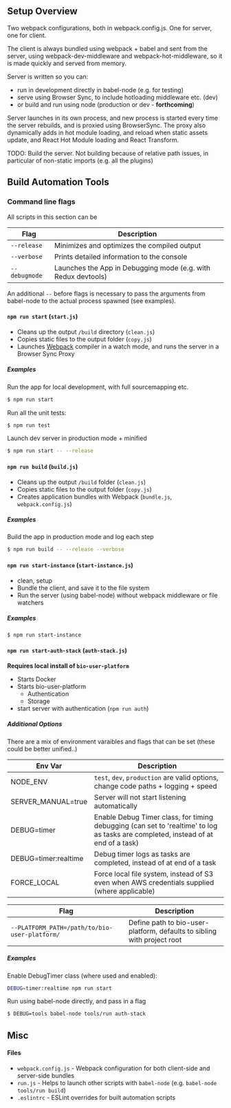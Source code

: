## Setup Overview

Two webpack configurations, both in webpack.config.js. One for server, one for client.

The client is always bundled using webpack + babel and sent from the server, using webpack-dev-middleware and webpack-hot-middleware, so it is made quickly and served from memory.
 
Server is written so you can:
 - run in development directly in babel-node (e.g. for testing)
 - serve using Browser Sync, to include hotloading middleware etc. (dev)
 - or build and run using node (production or dev - **forthcoming**)
 
Server launches in its own process, and new process is started every time the server rebuilds, and is proxied using BrowserSync. The proxy also dynamically adds in hot module loading, and reload when static assets update, and React Hot Module loading and React Transform.

TODO: Build the server. Not building because of relative path issues, in particular of non-static imports (e.g. all the plugins)

## Build Automation Tools

### Command line flags

All scripts in this section can be

Flag          | Description
------------- | --------------------------------------------------
`--release`   | Minimizes and optimizes the compiled output
`--verbose`   | Prints detailed information to the console
`--debugmode` | Launches the App in Debugging mode (e.g. with Redux devtools)

An additional `--` before flags is necessary to pass the arguments from babel-node to the actual process spawned (see examples).



#### `npm run start` (`start.js`)

* Cleans up the output `/build` directory (`clean.js`)
* Copies static files to the output folder (`copy.js`)
* Launches [Webpack](https://webpack.github.io/) compiler in a watch mode, and runs the server in a Browser Sync Proxy

##### Examples

Run the app for local development, with full sourcemapping etc.

```sh
$ npm run start
```

Run all the unit tests:

```sh
$ npm run test
```

Launch dev server in production mode + minified

```sh
$ npm run start -- --release
```



#### `npm run build` (`build.js`)

* Cleans up the output `/build` folder (`clean.js`)
* Copies static files to the output folder (`copy.js`)
* Creates application bundles with Webpack (`bundle.js`, `webpack.config.js`)

##### Examples

Build the app in production mode and log each step

```sh
$ npm run build -- --release --verbose
```



#### `npm run start-instance` (`start-instance.js`)

* clean, setup
* Bundle the client, and save it to the file system
* Run the server (using babel-node) without webpack middleware or file watchers

##### Examples

```sh
$ npm run start-instance
```



#### `npm run start-auth-stack` (`auth-stack.js`)

**Requires local install of `bio-user-platform`**

* Starts Docker
* Starts bio-user-platform
    * Authentication
    * Storage
* start server with authentication (`npm run auth`)

##### Additional Options

There are a mix of environment varaibles and flags that can be set (these could be better unified..)

Env Var              | Description
-------------------- | -----------------
NODE_ENV             | `test`, `dev`, `production` are valid options, change code paths + logging + speed
SERVER_MANUAL=true   | Server will not start listening automatically
DEBUG=timer          | Enable Debug Timer class, for timing debugging (can set to 'realtime' to log as tasks are completed, instead of at end of a task)
DEBUG=timer:realtime | Debug timer logs as tasks are completed, instead of at end of a task
FORCE_LOCAL          | Force local file system, instead of S3 even when AWS credentials supplied (where applicable)

Flag                                           | Description
---------------------------------------------- | --------------------------------------------------
`--PLATFORM_PATH=/path/to/bio-user-platform/`  | Define path to bio-user-platform, defaults to sibling with project root



##### Examples

Enable DebugTimer class (where used and enabled):

```sh
DEBUG=timer:realtime npm run start
```

Run using babel-node directly, and pass in a flag

```sh
$ DEBUG=tools babel-node tools/run auth-stack
```

## Misc

#### Files

* `webpack.config.js` - Webpack configuration for both client-side and server-side bundles
* `run.js` - Helps to launch other scripts with `babel-node` (e.g. `babel-node tools/run build`)
* `.eslintrc` - ESLint overrides for built automation scripts